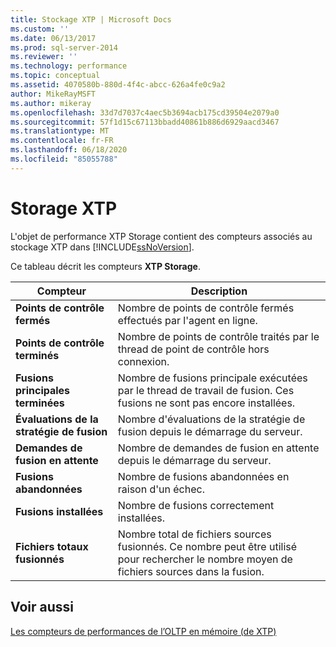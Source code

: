 ```yaml
---
title: Stockage XTP | Microsoft Docs
ms.custom: ''
ms.date: 06/13/2017
ms.prod: sql-server-2014
ms.reviewer: ''
ms.technology: performance
ms.topic: conceptual
ms.assetid: 4070580b-880d-4f4c-abcc-626a4fe0c9a2
author: MikeRayMSFT
ms.author: mikeray
ms.openlocfilehash: 33d7d7037c4aec5b3694acb175cd39504e2079a0
ms.sourcegitcommit: 57f1d15c67113bbadd40861b886d6929aacd3467
ms.translationtype: MT
ms.contentlocale: fr-FR
ms.lasthandoff: 06/18/2020
ms.locfileid: "85055788"
---
```

# <a name="xtp-storage"></a>Storage XTP
  L'objet de performance XTP Storage contient des compteurs associés au stockage XTP dans [!INCLUDE[ssNoVersion](../../includes/ssnoversion-md.md)].  
  
 Ce tableau décrit les compteurs **XTP Storage**.  
  
|Compteur|Description|  
|-------------|-----------------|  
|**Points de contrôle fermés**|Nombre de points de contrôle fermés effectués par l'agent en ligne.|  
|**Points de contrôle terminés**|Nombre de points de contrôle traités par le thread de point de contrôle hors connexion.|  
|**Fusions principales terminées**|Nombre de fusions principale exécutées par le thread de travail de fusion. Ces fusions ne sont pas encore installées.|  
|**Évaluations de la stratégie de fusion**|Nombre d'évaluations de la stratégie de fusion depuis le démarrage du serveur.|  
|**Demandes de fusion en attente**|Nombre de demandes de fusion en attente depuis le démarrage du serveur.|  
|**Fusions abandonnées**|Nombre de fusions abandonnées en raison d'un échec.|  
|**Fusions installées**|Nombre de fusions correctement installées.|  
|**Fichiers totaux fusionnés**|Nombre total de fichiers sources fusionnés. Ce nombre peut être utilisé pour rechercher le nombre moyen de fichiers sources dans la fusion.|  
  
## <a name="see-also"></a>Voir aussi  
 [Les compteurs de performances de l’OLTP en mémoire &#40;de XTP&#41;](../../integration-services/performance/performance-counters.md)  
  
  
